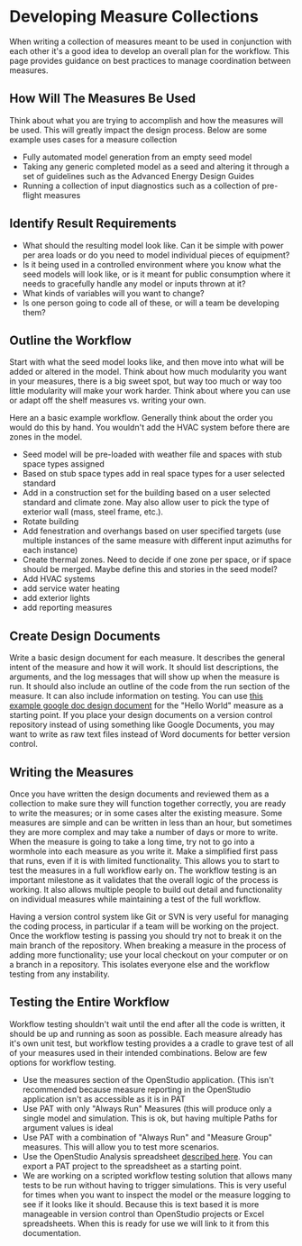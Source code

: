 <h1>Developing Measure Collections</h1>
When writing a collection of measures meant to be used in conjunction with each other it's a good idea to develop an overall plan for the workflow. This page provides guidance on best practices to manage coordination between measures.

## How Will The Measures Be Used

Think about what you are trying to accomplish and how the measures will be used. This will greatly impact the design process. Below are some example uses cases for a measure collection

* Fully automated model generation from an empty seed model
* Taking any generic completed model as a seed and altering it through a set of guidelines such as the Advanced Energy Design Guides
* Running a collection of input diagnostics such as a collection of pre-flight measures

## Identify Result Requirements

* What should the resulting model look like. Can it be simple with power per area loads or do you need to model individual pieces of equipment?
* Is it being used in a controlled environment where you know what the seed models will look like, or is it meant for public consumption where it needs to gracefully handle any model or inputs thrown at it?
* What kinds of variables will you want to change?
* Is one person going to code all of these, or will a team be developing them?

## Outline the Workflow
Start with what the seed model looks like, and then move into what will be added or altered in the model. Think about how much modularity you want in your measures, there is a big sweet spot, but way too much or way too little modularity will make your work harder. Think about where you can use or adapt off the shelf measures vs. writing your own.

Here an a basic example workflow. Generally think about the order you would do this by hand. You wouldn't add the HVAC system before there are zones in the model.

* Seed model will be pre-loaded with weather file and spaces with stub space types assigned
* Based on stub space types add in real space types for a user selected standard
* Add in a construction set for the building based on a user selected standard and climate zone. May also allow user to pick the type of exterior wall (mass, steel frame, etc.).
* Rotate building
* Add fenestration and overhangs based on user specified targets (use multiple instances of the same measure with different input azimuths for each instance)
* Create thermal zones. Need to decide if one zone per space, or if space should be merged. Maybe define this and stories in the seed model?
* Add HVAC systems
* add service water heating
* add exterior lights
* add reporting measures

## Create Design Documents

Write a basic design document for each measure. It describes the general intent of the measure and how it will work. It should list descriptions, the arguments, and the log messages that will show up when the measure is run. It should also include an outline of the code from the run section of the measure. It can also include information on testing. You can use [this example google doc design document](https://docs.google.com/document/d/1TlFS-uvRTDkT26uU49sJGAyxhSCu6efo56X8nZMqe7I/edit#) for the "Hello World" measure as a starting point. If you place your design documents on a version control repository instead of using something like Google Documents, you may want to write as raw text files instead of Word documents for better version control.

## Writing the Measures
Once you have written the design documents and reviewed them as a collection to make sure they will function together correctly, you are ready to write the measures; or in some cases alter the existing measure. Some measures are simple and can be written in less than an hour, but sometimes they are more complex and may take a number of days or more to write. When the measure is going to take a long time, try not to go into a wormhole into each measure as you write it. Make a simplified first pass that runs, even if it is with limited functionality. This allows you to start to test the measures in a full workflow early on. The workflow testing is an important milestone as it validates that the overall logic of the process is working. It also allows multiple people to build out detail and functionality on individual measures while maintaining a test of the full workflow.

Having a version control system like Git or SVN is very useful for managing the coding process, in particular if a team will be working on the project. Once the workflow testing is passing you should try not to break it on the main branch of the repository. When breaking a measure in the process of adding more functionality; use your local checkout on your computer or on a branch in a repository. This isolates everyone else and the workflow testing from any instability.

## Testing the Entire Workflow
Workflow testing shouldn't wait until the end after all the code is written, it should be up and running as soon as possible. Each measure already has it's own unit test, but workflow testing provides a a cradle to grave test of all of your measures used in their intended combinations. Below are few options for workflow testing.

* Use the measures section of the OpenStudio application. (This isn't recommended because measure reporting in the OpenStudio application isn't as accessible as it is in PAT
* Use PAT with only "Always Run" Measures (this will produce only a single model and simulation. This is ok, but having multiple Paths for argument values is ideal
* Use PAT with a combination of "Always Run" and "Measure Group" measures. This will allow you to test more scenarios.
* Use the OpenStudio Analysis spreadsheet [described here](https://github.com/NREL/OpenStudio-analysis-spreadsheet). You can export a PAT project to the spreadsheet as a starting point.
* We are working on a scripted workflow testing solution that allows many tests to be run without having to trigger simulations. This is very useful for times when you want to inspect the model or the measure logging to see if it looks like it should. Because this is text based it is more manageable in version control than OpenStudio projects or Excel spreadsheets. When this is ready for use we will link to it from this documentation.

